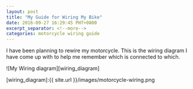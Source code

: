 ```yaml
---
layout: post
title: "My Guide for Wiring My Bike"
date: 2016-09-27 16:29:45 PHT+0800
excerpt_separator: <!--more-->
categories: motorcycle wiring guide
---
```


I have been planning to rewire my motorcycle.  This is the wiring diagram I have come up with to help me remember which is connected to which.
<!--more-->

![My Wiring diagram][wiring_diagram]

[wiring_diagram]:{{ site.url }}/images/motorcycle-wiring.png


